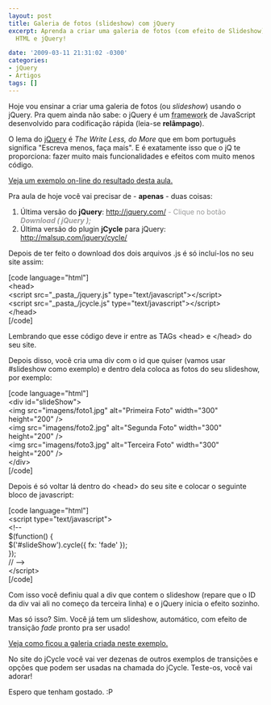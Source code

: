 ```yaml
---
layout: post
title: Galeria de fotos (slideshow) com jQuery
excerpt: Aprenda a criar uma galeria de fotos (com efeito de Slideshow) usando apenas
  HTML e jQuery!

date: '2009-03-11 21:31:02 -0300'
categories:
- jQuery
- Artigos
tags: []
---
```

<p>Hoje vou ensinar a criar uma galeria de fotos (ou <em>slideshow</em>) usando o jQuery. Pra quem ainda não sabe: o jQuery é um <abbr title="Em desenvolvimento de software, um framework ou arcabouço é uma abstração que une códigos comuns entre vários projetos de software provendo uma funcionalidade genérica. Um framework pode atingir uma funcionalidade específica, por configuração, durante a programação de uma aplicação.">framework</abbr> de JavaScript desenvolvido para codificação rápida (leia-se <strong>relâmpago</strong>).</p>
<p>O lema do <a href="http://jquery.com/" target="_blank">jQuery</a> é <em>The Write Less, do More</em> que em bom português significa "Escreva menos, faça mais". E é exatamente isso que o jQ te proporciona: fazer muito mais funcionalidades e efeitos com muito menos código.</p>
<p><a href="http://blog.thiagobelem.net/exemplo1/" target="_blank">Veja um exemplo on-line do resultado desta aula.</a></p>
<p>Pra aula de hoje você vai precisar de - <strong>apenas</strong> - duas coisas:</p>
<ol>
<li>Última versão do <strong>jQuery</strong>: <a href="http://jquery.com/" target="_blank">http://jquery.com/</a> <span style="color: #999999;">- Clique no botão <em><strong>Download ( jQuery );</strong></em></span></li>
<li>Última versão do plugin <strong>jCycle</strong> para jQuery: <a href="http://malsup.com/jquery/cycle/" target="_blank">http://malsup.com/jquery/cycle/</a></li>
</ol>
<p>Depois de ter feito o download dos dois arquivos .js é só incluí-los no seu site assim:</p>
<p>[code language="html"]<br />
&lt;head&gt;<br />
&lt;script src=&quot;_pasta_/jquery.js&quot; type=&quot;text/javascript&quot;&gt;&lt;/script&gt;<br />
&lt;script src=&quot;_pasta_/jcycle.js&quot; type=&quot;text/javascript&quot;&gt;&lt;/script&gt;<br />
&lt;/head&gt;<br />
[/code]</p>
<p>Lembrando que esse código deve ir entre as TAGs &lt;head&gt; e &lt;/head&gt; do seu site.</p>
<p>Depois disso, você cria uma div com o id que quiser (vamos usar #slideshow como exemplo) e dentro dela coloca as fotos do seu slideshow, por exemplo:</p>
<p>[code language="html"]<br />
&lt;div id=&quot;slideShow&quot;&gt;<br />
&lt;img src=&quot;imagens/foto1.jpg&quot; alt=&quot;Primeira Foto&quot; width=&quot;300&quot; height=&quot;200&quot; /&gt;<br />
&lt;img src=&quot;imagens/foto2.jpg&quot; alt=&quot;Segunda Foto&quot; width=&quot;300&quot; height=&quot;200&quot; /&gt;<br />
&lt;img src=&quot;imagens/foto3.jpg&quot; alt=&quot;Terceira Foto&quot; width=&quot;300&quot; height=&quot;200&quot; /&gt;<br />
&lt;/div&gt;<br />
[/code]</p>
<p>Depois é só voltar lá dentro do &lt;head&gt; do seu site e colocar o seguinte bloco de javascript:</p>
<p>[code language="html"]<br />
&lt;script type=&quot;text/javascript&quot;&gt;<br />
&lt;!--<br />
$(function() {<br />
$('#slideShow').cycle({ fx: 'fade' });<br />
});<br />
// --&gt;<br />
&lt;/script&gt;<br />
[/code]</p>
<p>Com isso você definiu qual a div que contem o slideshow (repare que o ID da div vai ali no começo da terceira linha) e o jQuery inicia o efeito sozinho.</p>
<p>Mas só isso? Sim. Você já tem um slideshow, automático, com efeito de transição <em>fade</em> pronto pra ser usado!</p>
<p><a href="http://blog.thiagobelem.net/exemplo1/" target="_blank">Veja como ficou a galeria criada neste exemplo.</a></p>
<p>No site do jCycle você vai ver dezenas de outros exemplos de transições e opções que podem ser usadas na chamada do jCycle. Teste-os, você vai adorar!</p>
<p>Espero que tenham gostado.  :P</p>
